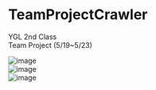 # TeamProjectCrawler
YGL 2nd Class  
Team Project (5/19~5/23)  

![image](https://user-images.githubusercontent.com/61646760/128809600-d1979659-9480-477c-b6bf-a400dabcc968.png)  
![image](https://user-images.githubusercontent.com/61646760/128809648-c49c65c4-0c61-408b-a950-4555d026680d.png)  
![image](https://user-images.githubusercontent.com/61646760/128809693-6d5b9cde-44c7-4fd7-ae11-8f4a373b561b.png)
